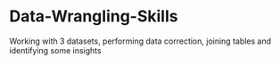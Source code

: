 # Data-Wrangling-Skills
Working with 3 datasets, performing data correction, joining tables and identifying some insights
